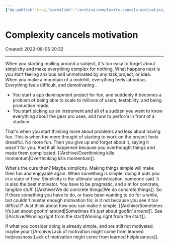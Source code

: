 ```yaml
---
{"dg-publish":true,"permalink":"/archive/complexity-cancels-motivation/","updated":"2023-10-07T17:34:31.214+02:00"}
---
```


# Complexity cancels motivation
Created: 2022-08-05 20:32


---
When you starting mulling around a subject, it's too easy to forget about simplicity and make everything complex for nothing.
What happens next is you start feeling anxious and unmotivated by any task,project, or idea. When you make a mountain of a molehill, everything feels laborious. Everything feels difficult, and demotivating..
- You start a app development project for fun, and suddenly it becomes a problem of being able to scale to millions of users, testability, and being production ready.
- You start picking up an instrument and all of a sudden you want to know everything about the gear pro uses, and how to perform in front of a stadium.

That's when you start thinking more about problems and less about having fun. This is when the mere thought of starting to work on the project feels dreadful. No more fun. Then you give up and forget about it, saying it wasn't for you. And it all happened because you overthought things and made them complicated. [[Archive/Overthinking kills momentum\|Overthinking kills momentum]]. 

What's the cure then?
Maybe simplicity. Making things simple will make then fun and enjoyable again. When something is simple, doing it puts you in a state of flow. Simplicity is the ultimate sophistication, someone said. It is also the best motivator.
You have to be pragmatic, and aim for concrete, tangible stuff. [[Archive/We do concrete things\|We do concrete things]].
So if there something you have to do, or have been wanting to do for a while, but couldn't muster enough motivation for, is it not because you see it too difficult? Just think about how you can make it simple. [[Archive/Sometimes it’s just about goofin’ around\|Sometimes it’s just about goofin’ around]]. See [[Archive/Winning right from the start\|Winning right from the start]].

If what you consider doing is already simple, and are still not motivated, maybe your [[Archive/Lack of motivation might come from learned helplessness\|Lack of motivation might come from learned helplessness]].